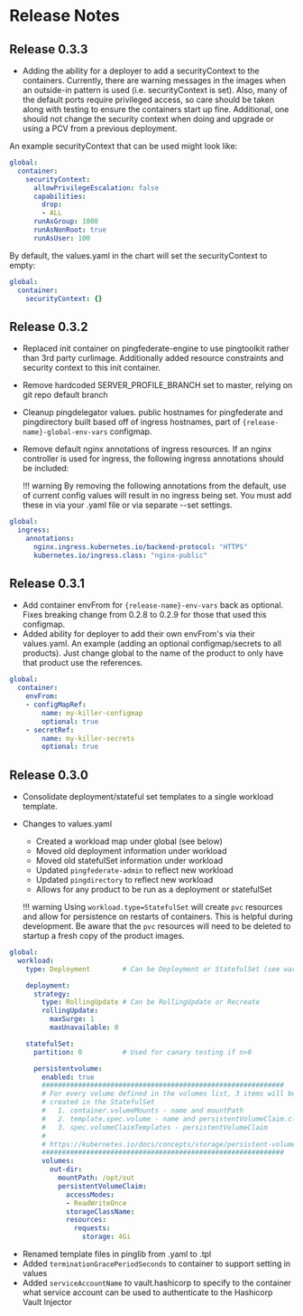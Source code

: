 # Release Notes

## Release 0.3.3

* Adding the ability for a deployer to add a securityContext to the containers.
  Currently, there are warning messages in the images when an outside-in pattern is
  used (i.e. securityContext is set). Also, many of the default ports require privileged
  access, so care should be taken along with testing to ensure the containers start up
  fine. Additional, one should not change the security context when doing and upgrade
  or using a PCV from a previous deployment.

An example securityContext that can be used might look like:

```yaml
global:
  container:
    securityContext:
      allowPrivilegeEscalation: false
      capabilities:
        drop:
        - ALL
      runAsGroup: 1000
      runAsNonRoot: true
      runAsUser: 100
```

By default, the values.yaml in the chart will set the securityContext to empty:

```yaml
global:
  container:
    securityContext: {}
```

## Release 0.3.2

* Replaced init container on pingfederate-engine to use pingtoolkit rather than 3rd party
  curlimage.  Additionally added resource constraints and security context to this init
  container.
* Remove hardcoded SERVER_PROFILE_BRANCH set to master, relying on git repo default branch
* Cleanup pingdelegator values.  public hostnames for pingfederate and pingdirectory
  built based off of ingress hostnames, part of `{release-name}-global-env-vars` configmap.
* Remove default nginx annotations of ingress resources.  If an nginx controller is used
  for ingress, the following ingress annotations should be included:

    !!! warning
    By removing the following annotations from the default, use of current config values
    will result in no ingress being set.  You must add these in via your .yaml file or via
    separate --set settings.

```yaml
global:
  ingress:
    annotations:
      nginx.ingress.kubernetes.io/backend-protocol: "HTTPS"
      kubernetes.io/ingress.class: "nginx-public"
```

## Release 0.3.1

* Add container envFrom for `{release-name}-env-vars` back as optional.
  Fixes breaking change from 0.2.8 to 0.2.9 for those that used this configmap.
* Added ability for deployer to add their own envFrom's via their values.yaml.
  An example (adding an optional configmap/secrets to all products).  Just change
  global to the name of the product to only have that product use the references.

```yaml
global:
  container:
    envFrom:
    - configMapRef:
        name: my-killer-configmap
        optional: true
    - secretRef:
        name: my-killer-secrets
        optional: true
```

## Release 0.3.0

* Consolidate deployment/stateful set templates to a single workload template.
* Changes to values.yaml
    * Created a workload map under global (see below)
    * Moved old deployment information under workload
    * Moved old statefulSet information under workload
    * Updated `pingfederate-admin` to reflect new workload
    * Updated `pingdirectory` to reflect new workload
    * Allows for any product to be run as a deployment or statefulSet

    !!! warning
    Using `workload.type=StatefulSet` will create `pvc` resources and allow for
    persistence on restarts of containers.  This is helpful during development.  Be aware
    that the `pvc` resources will need to be deleted to startup a fresh copy of the
    product images.

```yaml
global:
  workload:
    type: Deployment        # Can be Deployment or StatefulSet (see warning above)

    deployment:
      strategy:
        type: RollingUpdate # Can be RollingUpdate or Recreate
        rollingUpdate:
          maxSurge: 1
          maxUnavailable: 0

    statefulSet:
      partition: 0          # Used for canary testing if n>0

      persistentvolume:
        enabled: true
        ############################################################
        # For every volume defined in the volumes list, 3 items will be
        # created in the StatefulSet
        #   1. container.volumeMounts - name and mountPath
        #   2. template.spec.volume - name and persistentVolumeClaim.claimName
        #   3. spec.volumeClaimTemplates - persistentVolumeClaim
        #
        # https://kubernetes.io/docs/concepts/storage/persistent-volumes/
        ############################################################
        volumes:
          out-dir:
            mountPath: /opt/out
            persistentVolumeClaim:
              accessModes:
              - ReadWriteOnce
              storageClassName:
              resources:
                requests:
                  storage: 4Gi
```

* Renamed template files in pinglib from .yaml to .tpl
* Added `terminationGracePeriodSeconds` to container to support setting in values
* Added `serviceAccountName` to vault.hashicorp to specify to the container what service
  account can be used to authenticate to the Hashicorp Vault Injector
